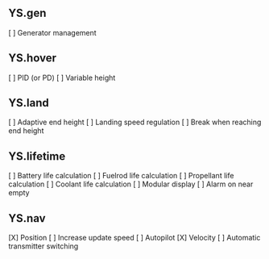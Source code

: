 ## YS.gen

[ ] Generator management

## YS.hover

[ ] PID (or PD)
[ ] Variable height

## YS.land

[ ] Adaptive end height
[ ] Landing speed regulation
[ ] Break when reaching end height

## YS.lifetime

[ ] Battery life calculation
[ ] Fuelrod life calculation
[ ] Propellant life calculation
[ ] Coolant life calculation
[ ] Modular display
[ ] Alarm on near empty

## YS.nav

[X] Position
[ ] Increase update speed
[ ] Autopilot
[X] Velocity
[ ] Automatic transmitter switching
